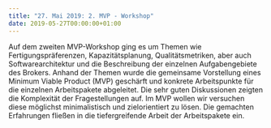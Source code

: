 ```yaml
---
title: "27. Mai 2019: 2. MVP - Workshop"
date: 2019-05-27T00:00:00+01:00
---
```

Auf dem zweiten MVP-Workshop ging es um Themen wie Fertigungspräferenzen, Kapazitätsplanung, Qualitätsmetriken, 
aber auch Softwarearchitektur und die Beschreibung der einzelnen Aufgabengebiete des Brokers.
Anhand der Themen wurde die gemeinsame Vorstellung eines Minimum Viable Product (MVP) geschärft und konkrete Arbeitspunkte 
für die einzelnen Arbeitspakete abgeleitet. Die sehr guten Diskussionen zeigten die Komplexität der Fragestellungen auf. 
Im MVP wollen wir versuchen diese möglichst minimalistisch und zielorientiert zu lösen. 
Die gemachten Erfahrungen fließen in die tiefergreifende Arbeit der Arbeitspakete ein.
